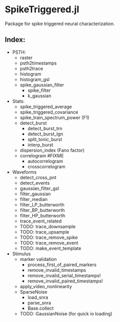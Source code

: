 # SpikeTriggered.jl

Package for spike triggered neural characterization.

## Index:

- PSTH:
  - raster
  - psth2timestamps
  - psth2trace
  - histogram
  - histogram_gsl
  - spike_gaussian_filter
    - spike_filter
    - k_gaussian
- Stats:
  - spike_triggered_average
  - spike_triggered_covariance
  - spike_train_spectrum_power (F1)
  - detect_burst
    - detect_burst_trn
    - detect_burst_lgn
    - split_tonic_burst
    - interp_burst
  - dispersion_index (Fano factor)
  - correlogram #FIXME
    - autocorrelogram
    - crosscorrelogram
- Waveforms
  - detect_cross_pnt
  - detect_events
  - gaussian_filter_gsl
  - filter_gaussian
  - filter_median
  - filter_LP_butterworth
  - filter_BP_butterworth
  - filter_HP_butterworth
  - trace_event_related
  - TODO: trace_downsample
  - TODO: trace_upsample
  - TODO: trace_remove_spike
  - TODO: trace_remove_event
  - TODO: make_event_template
- Stimulus
  - marker validation
    - process_first_of_paired_markers
    - remove_invalid_timestamps
    - remove_invalid_serial_timestamps!
    - remove_invalid_paired_timestamps!
  - apply_video_nonlinearity
  - SparseNoise
    - load_snra
    - parse_snra
    - Base.collect
  - TODO: GaussianNoise (for quick io loading)
